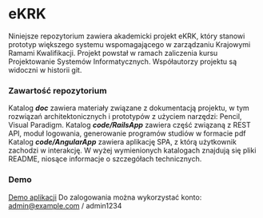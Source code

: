 eKRK
====
Niniejsze repozytorium zawiera akademicki projekt eKRK, który stanowi prototyp większego systemu wspomagającego w zarządzaniu Krajowymi Ramami Kwalifikacji. Projekt powstał w ramach zaliczenia kursu Projektowanie Systemów Informatycznych. Współautorzy projektu są widoczni w historii git.
### Zawartość repozytorium
Katalog ***doc*** zawiera materiały związane z dokumentacją projektu, w tym rozwiązań architektonicznych i prototypów z użyciem narzędzi: Pencil, Visual Paradigm.
Katalog ***code/RailsApp*** zawiera część związaną z REST API, moduł logowania, generowanie programów studiów w formacie pdf
Katalog ***code/AngularApp*** zawiera aplikację SPA, z którą użytkownik zachodzi w interakcję.
W wyżej wymienionych katalogach znajdują się pliki README, niosące informacje o szczegółach technicznych. 

### Demo
[Demo aplikacji](https://ekrk.herokuapp.com)
Do zalogowania można wykorzystać konto:
admin@example.com / admin1234
